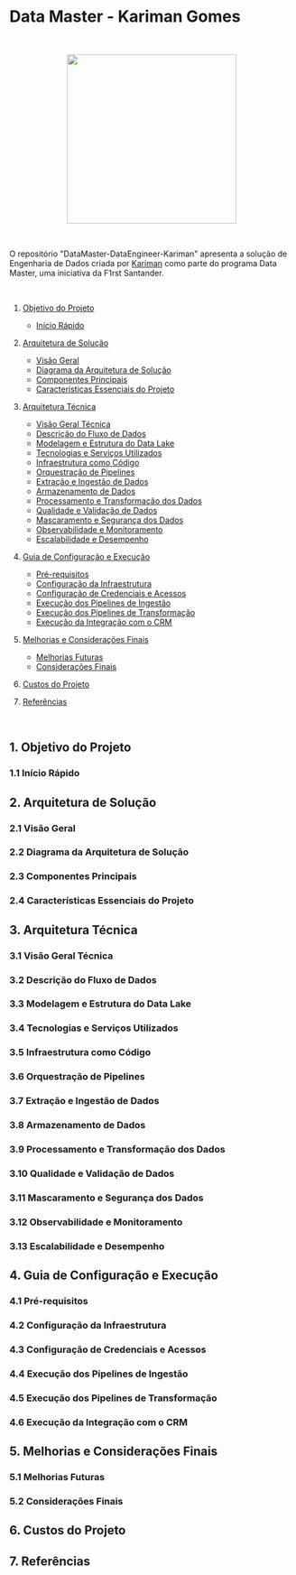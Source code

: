 # Data Master - Kariman Gomes

&nbsp;

<p align="center">
  <img src="assets/img/Data-Master-Logo.png" width="300">
</p>
&nbsp;

O repositório "DataMaster-DataEngineer-Kariman" apresenta a solução de Engenharia de Dados criada por [Kariman](https://www.linkedin.com/in/kariman-gomes/) como parte do programa Data Master, uma iniciativa da F1rst Santander. <p>

&nbsp;
1. [Objetivo do Projeto]()
   - [Início Rápido]()

2. [Arquitetura de Solução]()
   - [Visão Geral]()
   - [Diagrama da Arquitetura de Solução]()
   - [Componentes Principais]()
   - [Características Essenciais do Projeto]()

3. [Arquitetura Técnica]()
   - [Visão Geral Técnica]()
   - [Descrição do Fluxo de Dados]()
   - [Modelagem e Estrutura do Data Lake]()
   - [Tecnologias e Serviços Utilizados]()
   - [Infraestrutura como Código]()
   - [Orquestração de Pipelines]()
   - [Extração e Ingestão de Dados]()
   - [Armazenamento de Dados]()
   - [Processamento e Transformação dos Dados]()
   - [Qualidade e Validação de Dados]()
   - [Mascaramento e Segurança dos Dados]()
   - [Observabilidade e Monitoramento]()
   - [Escalabilidade e Desempenho]()

4. [Guia de Configuração e Execução]()
   - [Pré-requisitos]()
   - [Configuração da Infraestrutura]()
   - [Configuração de Credenciais e Acessos]()
   - [Execução dos Pipelines de Ingestão]()
   - [Execução dos Pipelines de Transformação]()
   - [Execução da Integração com o CRM]()

5. [Melhorias e Considerações Finais]()
   - [Melhorias Futuras]()
   - [Considerações Finais]()

6. [Custos do Projeto]()

7. [Referências]()

&nbsp;

## 1. Objetivo do Projeto

### 1.1 Início Rápido

## 2. Arquitetura de Solução

### 2.1 Visão Geral
### 2.2 Diagrama da Arquitetura de Solução
### 2.3 Componentes Principais
### 2.4 Características Essenciais do Projeto

## 3. Arquitetura Técnica

### 3.1 Visão Geral Técnica
### 3.2 Descrição do Fluxo de Dados
### 3.3 Modelagem e Estrutura do Data Lake
### 3.4 Tecnologias e Serviços Utilizados
### 3.5 Infraestrutura como Código
### 3.6 Orquestração de Pipelines
### 3.7 Extração e Ingestão de Dados
### 3.8 Armazenamento de Dados
### 3.9 Processamento e Transformação dos Dados
### 3.10 Qualidade e Validação de Dados
### 3.11 Mascaramento e Segurança dos Dados
### 3.12 Observabilidade e Monitoramento
### 3.13 Escalabilidade e Desempenho

## 4. Guia de Configuração e Execução

### 4.1 Pré-requisitos
### 4.2 Configuração da Infraestrutura
### 4.3 Configuração de Credenciais e Acessos
### 4.4 Execução dos Pipelines de Ingestão
### 4.5 Execução dos Pipelines de Transformação
### 4.6 Execução da Integração com o CRM

## 5. Melhorias e Considerações Finais

### 5.1 Melhorias Futuras
### 5.2 Considerações Finais

## 6. Custos do Projeto

## 7. Referências